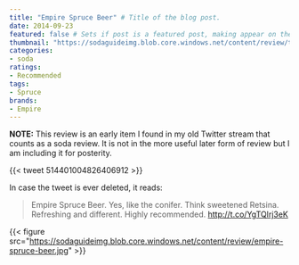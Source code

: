 ```yaml
---
title: "Empire Spruce Beer" # Title of the blog post.
date: 2014-09-23
featured: false # Sets if post is a featured post, making appear on the home page side bar.
thumbnail: "https://sodaguideimg.blob.core.windows.net/content/review/thumbs/empire-spruce-beer.jpg" # Sets thumbnail image appearing inside card on homepage.
categories:
- soda
ratings:
- Recommended
tags:
- Spruce
brands:
- Empire
---
```


**NOTE:** This review is an early item I found in my old Twitter stream that counts as a soda review. It is not in the more useful later form of review but I am including it for posterity.

{{< tweet 514401004826406912 >}}

In case the tweet is ever deleted, it reads:
> Empire Spruce Beer. Yes, like the conifer. Think sweetened Retsina. Refreshing and different. Highly recommended. http://t.co/YgTQlrj3eK

{{< figure src="https://sodaguideimg.blob.core.windows.net/content/review/empire-spruce-beer.jpg" >}}